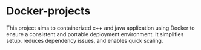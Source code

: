 # Docker-projects
This project aims to  containerized c++ and java application using Docker to ensure a consistent and portable deployment environment. It simplifies setup, reduces dependency issues, and enables quick scaling.

